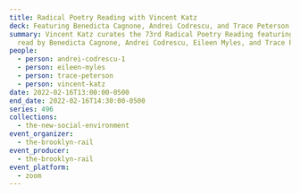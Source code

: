```yaml
---
title: Radical Poetry Reading with Vincent Katz
deck: Featuring Benedicta Cagnone, Andrei Codrescu, and Trace Peterson
summary: Vincent Katz curates the 73rd Radical Poetry Reading featuring poetry
  read by Benedicta Cagnone, Andrei Codrescu, Eileen Myles, and Trace Peterson.
people:
  - person: andrei-codrescu-1
  - person: eileen-myles
  - person: trace-peterson
  - person: vincent-katz
date: 2022-02-16T13:00:00-0500
end_date: 2022-02-16T14:30:00-0500
series: 496
collections:
  - the-new-social-environment
event_organizer:
  - the-brooklyn-rail
event_producer:
  - the-brooklyn-rail
event_platform:
  - zoom
---
```

